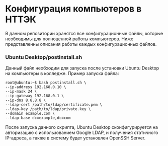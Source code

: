 # Конфигурация компьютеров в НТТЭК
В данном репозитории хранятся все конфигурационные файлы, которые необходимы для полноценной работы компьютеров. Ниже представленны описания работы каждых конфигурационных файлов.

### Ubuntu Desktop/postinstall.sh
Данный файл необходим для запуска после установки Ubuntu Desktop на компьютеры в колледже. Пример запуска файла:
```console
root@ubuntu:~$ bash postinstall.sh \
--ip-address 192.168.0.10 \
--ip-mask 24 \
--ip-gateway 192.168.0.1 \
--ip-dns 8.8.8.8 \
--ldap-cert /path/to/ldap/certificate.pem \
--ldap-key /path/to/ldap/private.key \
--domain example.com \
--ldap-base dc=example,dc=com
```
После запуска данного скрипта, Ubuntu Desktop сконфигурируется на авторизацию с использованием Google LDAP, и получения статичного IP-адреса, а также в систему будет установлен OpenSSH Server.
